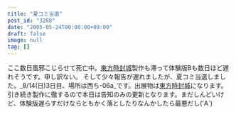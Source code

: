 ```yaml
---
title: "夏コミ当選"
post_id: "3288"
date: "2005-05-24T00:00:00+09:00"
draft: false
image: null
tag: []
---
```



ここ数日風邪こじらせて死亡中。[東方時封城](/!/thA/)製作も滞って体験版Bも数日ほど遅れそうです。申し訳ない。 そして少々報告が遅れましたが、夏コミ当選しました。_8/14(日)3日目、場所は西ち-06a_です。出展物は[東方時封城](/!/thA/)になります。  引き続き製作に徹するので本日は告知のみの更新となります。まだしんどいけど、体験版遅らすだけならともかく落としたりなんかしたら最悪だし('A`)
